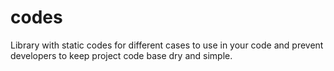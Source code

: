 # codes
Library with static codes for different cases to use in your code and prevent developers to keep project code base dry and simple.
